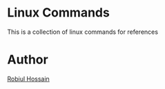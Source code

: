 # Linux Commands

This is a collection of linux commands for references

# Author
 [Robiul Hossain](@coder7475)
